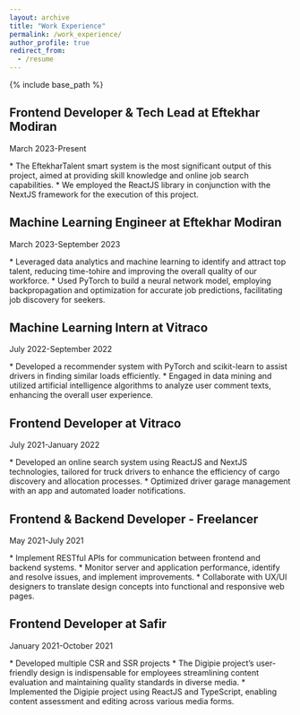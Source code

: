 ```yaml
---
layout: archive
title: "Work Experience"
permalink: /work_experience/
author_profile: true
redirect_from:
  - /resume
---
```


{% include base_path %}

<h2>Frontend Developer & Tech Lead at Eftekhar Modiran</h2>
<p >March 2023-Present</p>
* The EftekharTalent smart system is the most significant output of this project, aimed at providing skill knowledge and online job search capabilities.
* We employed the ReactJS library in conjunction with the NextJS framework for the execution of this project.

<h2>Machine Learning Engineer at Eftekhar Modiran</h2>
<p >March 2023-September 2023</p>
* Leveraged data analytics and machine learning to identify and attract top talent, reducing time-tohire
and improving the overall quality of our workforce.
* Used PyTorch to build a neural network model, employing backpropagation and optimization for
accurate job predictions, facilitating job discovery for seekers.

<h2>Machine Learning Intern at Vitraco</h2>
<p >July 2022-September 2022</p>
* Developed a recommender system with PyTorch and scikit-learn to assist drivers in finding similar
loads efficiently.
* Engaged in data mining and utilized artificial intelligence algorithms to analyze user comment texts, enhancing the overall user experience.

<h2>Frontend Developer at Vitraco</h2>
<p >July 2021-January 2022</p>
* Developed an online search system using ReactJS and NextJS technologies, tailored for truck drivers
to enhance the efficiency of cargo discovery and allocation processes.
* Optimized driver garage management with an app and automated loader notifications.

<h2>Frontend & Backend Developer - Freelancer</h2>
<p >May 2021-July 2021</p>
* Implement RESTful APIs for communication between frontend and backend systems.
* Monitor server and application performance, identify and resolve issues, and implement improvements.
* Collaborate with UX/UI designers to translate design concepts into functional and responsive web pages.

<h2>Frontend Developer at Safir</h2>
<p >January 2021-October 2021</p>
* Developed multiple CSR and SSR projects
* The Digipie project’s user-friendly design is indispensable for employees streamlining content evaluation
and maintaining quality standards in diverse media.
* Implemented the Digipie project using ReactJS and TypeScript, enabling content assessment and
editing across various media forms.